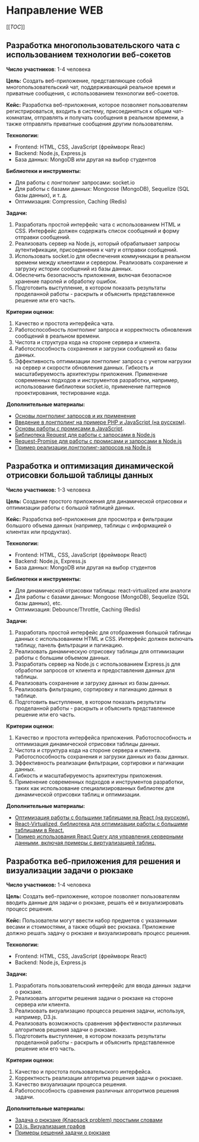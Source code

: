 # Направление WEB

[[_TOC_]]

## Разработка многопользовательского чата с использованием технологии веб-сокетов

**Число участников**: 1-4 человека  

**Цель:** Создать веб-приложение, представляющее собой многопользовательский чат, поддерживающий реальное время и приватные сообщения, с использованием технологии веб-сокетов.  

**Кейс:** Разработка веб-приложения, которое позволяет пользователям регистрироваться, входить в систему, присоединяться к общим чат-комнатам, отправлять и получать сообщения в реальном времени, а также отправлять приватные сообщения другим пользователям. 

**Технологии:**
- Frontend: HTML, CSS, JavaScript (фреймворк Reac)
- Backend: Node.js, Express.js
- База данных: MongoDB или другая на выбор студентов

**Библиотеки и инструменты:**
- Для работы с лонгполинг запросами: socket.io 
- Для работы с базами данных: Mongoose (MongoDB), Sequelize (SQL базы данных), и т. д.
- Оптимизация: Compression, Caching (Redis)

**Задачи:**  
1. Разработать простой интерфейс чата с использованием HTML и CSS. Интерфейс должен содержать список сообщений и форму отправки сообщений.
2. Реализовать сервер на Node.js, который обрабатывает запросы аутентификации, присоединения к чату и отправки сообщений.
3. Использовать socket.io для обеспечения коммуникации в реальном времени между клиентами и сервером.
Реализовать сохранение и загрузку истории сообщений из базы данных.
4. Обеспечить безопасность приложения, включая безопасное хранение паролей и обработку ошибок.
5. Подготовить выступление, в котором показать результаты проделанной работы - раскрыть и объяснить представленное решение или его часть.

**Критерии оценки:**  
1. Качество и простота интерфейса чата.
2. Работоспособность лонгполинг запроса и корректность обновления сообщений в реальном времени.
3. Чистота и структура кода на стороне сервера и клиента.
4. Работоспособность сохранения и загрузки сообщений из базы данных.
5. Эффективность оптимизации лонгполинг запроса с учетом нагрузки на сервер и скорости обновления данных.
Гибкость и масштабируемость архитектуры приложения.
Применение современных подходов и инструментов разработки, например, использование библиотеки socket.io, применение паттернов проектирования, тестирование кода.

**Дополнительные материалы:** 
- [Основы лонгполинг запросов и их применение](https://habr.com/ru/articles/335106/)
- [Введение в лонгполинг на примере PHP и JavaScript (на русском)](https://habr.com/ru/articles/128535/).
- [Основы работы с промисами в JavaScript](https://learn.javascript.ru/promise).
- [Библиотека Request для работы с запросами в Node.js](https://www.npmjs.com/package/request)
- [Request-Promise для работы с промисами и запросами в Node.js](https://www.npmjs.com/package/request-promise)
- [Пример реализации лонгполинг-запросов на Node.js](https://github.com/AnatolyUss/long-polling-sample)  

## Разработка и оптимизация динамической отрисовки большой таблицы данных

**Число участников:** 1-3 человека  

**Цель:** Создание простого приложения для динамической отрисовки и оптимизации работы с большой таблицей данных.  

**Кейс:** Разработка веб-приложения для просмотра и фильтрации большого объема данных (например, таблицы с информацией о клиентах или продуктах).  

**Технологии:**
- Frontend: HTML, CSS, JavaScript (фреймворк React)
- Backend: Node.js, Express.js
- База данных: MongoDB или другая на выбор студентов

**Библиотеки и инструменты:**
- Для динамической отрисовки таблицы: react-virtualized или аналоги
- Для работы с базами данных: Mongoose (MongoDB), Sequelize (SQL базы данных), etc.
- Оптимизация: Debounce/Throttle, Caching (Redis)  

**Задачи:**
1. Разработать простой интерфейс для отображения большой таблицы данных с использованием HTML и CSS. Интерфейс должен включать таблицу, панель фильтрации и пагинацию.
2. Реализовать динамическую отрисовку таблицы для оптимизации работы с большим объемом данных.
3. Разработать сервер на Node.js с использованием Express.js для обработки запросов от клиента и предоставления данных для таблицы.
4. Реализовать сохранение и загрузку данных из базы данных.
5. Реализовать фильтрацию, сортировку и пагинацию данных в таблице.
6. Подготовить выступление, в котором показать результаты проделанной работы - раскрыть и объяснить представленное решение или его часть.

**Критерии оценки:**
1. Качество и простота интерфейса приложения.
Работоспособность и оптимизация динамической отрисовки таблицы данных.
2. Чистота и структура кода на стороне сервера и клиента.
Работоспособность сохранения и загрузки данных из базы данных.
3. Эффективность реализации фильтрации, сортировки и пагинации данных.
4. Гибкость и масштабируемость архитектуры приложения.
5. Применение современных подходов и инструментов разработки, таких как использование специализированных библиотек для динамической отрисовки таблиц и оптимизации.  

**Дополнительные материалы:**
- [Оптимизация работы с большими таблицами на React (на русском).](https://habr.com/ru/post/490618/)
- [React-Virtualized, библиотека для оптимизации работы с большими таблицами в React.](https://github.com/bvaughn/react-virtualized)
- [Пример использования React Query для управления серверными данными, включая примеры с виртуализацией таблиц.](https://github.com/tannerlinsley/react-query-essentials)

## Разработка веб-приложения для решения и визуализации задачи о рюкзаке

**Число участников:** 1-4 человека  

**Цель:** Создать веб-приложение, которое позволяет пользователям вводить данные для задачи о рюкзаке, решать её и визуализировать процесс решения.

**Кейс:** Пользователи могут ввести набор предметов с указанными весами и стоимостями, а также общий вес рюкзака. Приложение должно решать задачу о рюкзаке и визуализировать процесс решения.

**Технологии:**
- Frontend: HTML, CSS, JavaScript (фреймворк React)
- Backend: Node.js, Express.js

**Задачи:**
1. Разработать пользовательский интерфейс для ввода данных задачи о рюкзаке.
2. Реализовать алгоритм решения задачи о рюкзаке на стороне сервера или клиента.
3. Реализовать визуализацию процесса решения задачи, используя, например, D3.js.
4. Реализовать возможность сравнения эффективности различных алгоритмов решения задачи о рюкзаке.
5. Подготовить выступление, в котором показать результаты проделанной работы - раскрыть и объяснить представленное решение или его часть.

**Критерии оценки:**
1. Качество и простота пользовательского интерфейса.
2. Корректность реализации алгоритма решения задачи о рюкзаке.
3. Качество визуализации процесса решения.
4. Работоспособность сравнения различных алгоритмов решения задачи.

**Дополнительные материалы:**
- [Задача о рюкзаке (Knapsack problem) простыми словами](https://habr.com/ru/articles/561120/)
- [D3.js. Визуализация графов](https://habr.com/ru/articles/302968/)
- [Примеры решений задачи о рюкзаке](https://github.com/ZhengyiLuo/KnapsackProblem)

